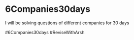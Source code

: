 # 6Companies30days
I will be solving questions of different companies for 30 days


#6Companies30days
#ReviseWithArsh
